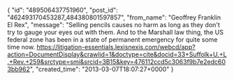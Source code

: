  {
   "id": "489506437751960",
   "post_id": "462493170453287_484380801597857",
   "from_name": "Geoffrey Franklin El Rex",
   "message": "Selling pencils causes no harm as long as they don't try to gauge your eyes out with them. And to the Marshall law thing, the US federal zone has been in a state of permanent emergency for quite some time now. https://litigation-essentials.lexisnexis.com/webcd/app?action=DocumentDisplay&crawlid=1&doctype=cite&docid=33+Suffolk+U.+L.+Rev.+259&srctype=smi&srcid=3B15&key=476112ccd5c3063f9b7e2edc603bb962",
   "created_time": "2013-03-07T18:07:27+0000"
 }
